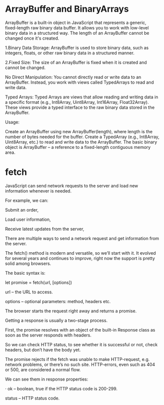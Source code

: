  # ArrayBuffer and BinaryArrays
ArrayBuffer is a built-in object in JavaScript that represents a generic, fixed-length raw binary data buffer. It allows you to work with low-level binary data in a structured way. The length of an ArrayBuffer cannot be changed once it's created.  

1.Binary Data Storage: ArrayBuffer is used to store binary data, such as integers, floats, or other raw binary data in a structured manner.

2.Fixed Size: The size of an ArrayBuffer is fixed when it is created and cannot be changed.

No Direct Manipulation: You cannot directly read or write data to an ArrayBuffer. Instead, you work with views called TypedArrays to read and write data.

Typed Arrays: Typed Arrays are views that allow reading and writing data in a specific format (e.g., Int8Array, Uint8Array, Int16Array, Float32Array). These views provide a typed interface to the raw binary data stored in the ArrayBuffer.

Usage:

Create an ArrayBuffer using new ArrayBuffer(length), where length is the number of bytes needed for the buffer.
Create a TypedArray (e.g., Int8Array, Uint8Array, etc.) to read and write data to the ArrayBuffer.
The basic binary object is ArrayBuffer – a reference to a fixed-length contiguous memory area.

# fetch

JavaScript can send network requests to the server and load new information whenever is needed.

For example, we can:

Submit an order,

Load user information,

Receive latest updates from the server,

There are multiple ways to send a network request and get information from the server.

The fetch() method is modern and versatile, so we’ll start with it. It evolved for several years and continues to improve, right now the support is pretty solid among browsers.

The basic syntax is:

let promise = fetch(url, [options])

url – the URL to access.

options – optional parameters: method, headers etc.

The browser starts the request right away and returns a promise.

Getting a response is usually a two-stage process.

First, the promise resolves with an object of the built-in Response class as soon as the server responds with headers.

So we can check HTTP status, to see whether it is successful or not, check headers, but don’t have the body yet.

The promise rejects if the fetch was unable to make HTTP-request, e.g. network problems, or there’s no such site. HTTP-errors, even such as 404 or 500, are considered a normal flow.

We can see them in response properties:

· ok – boolean, true if the HTTP status code is 200-299.

status – HTTP status code.
